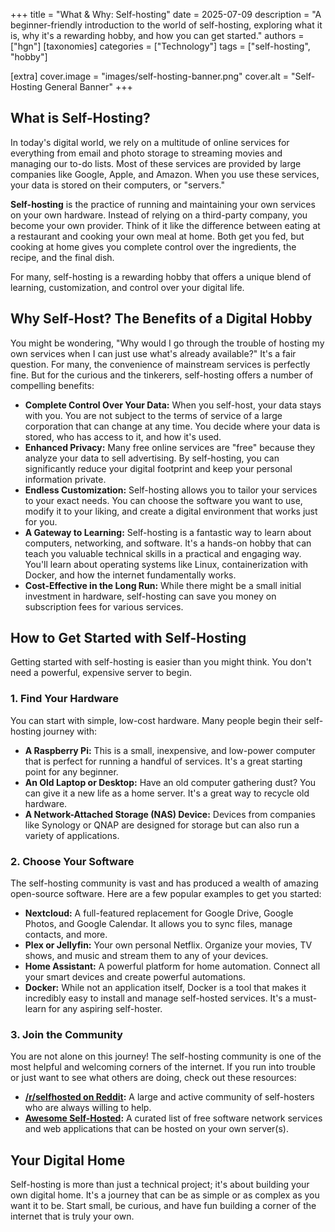 +++
title = "What & Why: Self-hosting"
date = 2025-07-09
description = "A beginner-friendly introduction to the world of self-hosting, exploring what it is, why it's a rewarding hobby, and how you can get started."
authors = ["hgn"]
[taxonomies]
categories = ["Technology"]
tags = ["self-hosting", "hobby"]

[extra]
cover.image = "images/self-hosting-banner.png"
cover.alt = "Self-Hosting General Banner"
+++

## What is Self-Hosting?

In today's digital world, we rely on a multitude of online services for everything from email and photo storage to streaming movies and managing our to-do lists. Most of these services are provided by large companies like Google, Apple, and Amazon. When you use these services, your data is stored on their computers, or "servers."

**Self-hosting** is the practice of running and maintaining your own services on your own hardware. Instead of relying on a third-party company, you become your own provider. Think of it like the difference between eating at a restaurant and cooking your own meal at home. Both get you fed, but cooking at home gives you complete control over the ingredients, the recipe, and the final dish.

For many, self-hosting is a rewarding hobby that offers a unique blend of learning, customization, and control over your digital life.

## Why Self-Host? The Benefits of a Digital Hobby

You might be wondering, "Why would I go through the trouble of hosting my own services when I can just use what's already available?" It's a fair question. For many, the convenience of mainstream services is perfectly fine. But for the curious and the tinkerers, self-hosting offers a number of compelling benefits:

*   **Complete Control Over Your Data:** When you self-host, your data stays with you. You are not subject to the terms of service of a large corporation that can change at any time. You decide where your data is stored, who has access to it, and how it's used.
*   **Enhanced Privacy:** Many free online services are "free" because they analyze your data to sell advertising. By self-hosting, you can significantly reduce your digital footprint and keep your personal information private.
*   **Endless Customization:** Self-hosting allows you to tailor your services to your exact needs. You can choose the software you want to use, modify it to your liking, and create a digital environment that works just for you.
*   **A Gateway to Learning:** Self-hosting is a fantastic way to learn about computers, networking, and software. It's a hands-on hobby that can teach you valuable technical skills in a practical and engaging way. You'll learn about operating systems like Linux, containerization with Docker, and how the internet fundamentally works.
*   **Cost-Effective in the Long Run:** While there might be a small initial investment in hardware, self-hosting can save you money on subscription fees for various services.

## How to Get Started with Self-Hosting

Getting started with self-hosting is easier than you might think. You don't need a powerful, expensive server to begin.

### 1. Find Your Hardware

You can start with simple, low-cost hardware. Many people begin their self-hosting journey with:

*   **A Raspberry Pi:** This is a small, inexpensive, and low-power computer that is perfect for running a handful of services. It's a great starting point for any beginner.
*   **An Old Laptop or Desktop:** Have an old computer gathering dust? You can give it a new life as a home server. It's a great way to recycle old hardware.
*   **A Network-Attached Storage (NAS) Device:** Devices from companies like Synology or QNAP are designed for storage but can also run a variety of applications.

### 2. Choose Your Software

The self-hosting community is vast and has produced a wealth of amazing open-source software. Here are a few popular examples to get you started:

*   **Nextcloud:** A full-featured replacement for Google Drive, Google Photos, and Google Calendar. It allows you to sync files, manage contacts, and more.
*   **Plex or Jellyfin:** Your own personal Netflix. Organize your movies, TV shows, and music and stream them to any of your devices.
*   **Home Assistant:** A powerful platform for home automation. Connect all your smart devices and create powerful automations.
*   **Docker:** While not an application itself, Docker is a tool that makes it incredibly easy to install and manage self-hosted services. It's a must-learn for any aspiring self-hoster.

### 3. Join the Community

You are not alone on this journey! The self-hosting community is one of the most helpful and welcoming corners of the internet. If you run into trouble or just want to see what others are doing, check out these resources:

*   **[/r/selfhosted on Reddit](https://www.reddit.com/r/selfhosted/):** A large and active community of self-hosters who are always willing to help.
*   **[Awesome Self-Hosted](https://github.com/awesome-selfhosted/awesome-selfhosted):** A curated list of free software network services and web applications that can be hosted on your own server(s).

## Your Digital Home

Self-hosting is more than just a technical project; it's about building your own digital home. It's a journey that can be as simple or as complex as you want it to be. Start small, be curious, and have fun building a corner of the internet that is truly your own.
